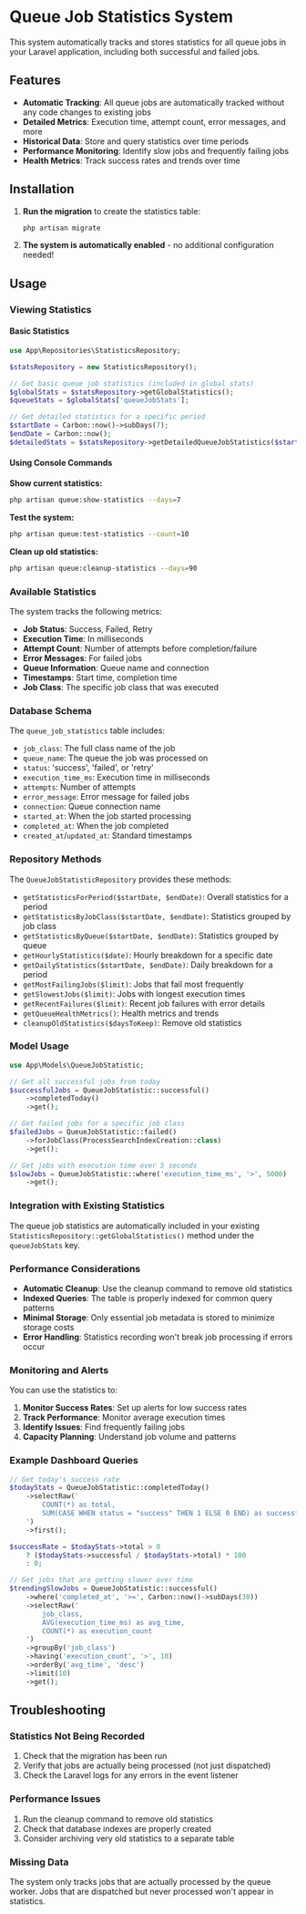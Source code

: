 # Queue Job Statistics System

This system automatically tracks and stores statistics for all queue jobs in your Laravel application, including both successful and failed jobs.

## Features

- **Automatic Tracking**: All queue jobs are automatically tracked without any code changes to existing jobs
- **Detailed Metrics**: Execution time, attempt count, error messages, and more
- **Historical Data**: Store and query statistics over time periods
- **Performance Monitoring**: Identify slow jobs and frequently failing jobs
- **Health Metrics**: Track success rates and trends over time

## Installation

1. **Run the migration** to create the statistics table:
   ```bash
   php artisan migrate
   ```

2. **The system is automatically enabled** - no additional configuration needed!

## Usage

### Viewing Statistics

#### Basic Statistics
```php
use App\Repositories\StatisticsRepository;

$statsRepository = new StatisticsRepository();

// Get basic queue job statistics (included in global stats)
$globalStats = $statsRepository->getGlobalStatistics();
$queueStats = $globalStats['queueJobStats'];

// Get detailed statistics for a specific period
$startDate = Carbon::now()->subDays(7);
$endDate = Carbon::now();
$detailedStats = $statsRepository->getDetailedQueueJobStatistics($startDate, $endDate);
```

#### Using Console Commands

**Show current statistics:**
```bash
php artisan queue:show-statistics --days=7
```

**Test the system:**
```bash
php artisan queue:test-statistics --count=10
```

**Clean up old statistics:**
```bash
php artisan queue:cleanup-statistics --days=90
```

### Available Statistics

The system tracks the following metrics:

- **Job Status**: Success, Failed, Retry
- **Execution Time**: In milliseconds
- **Attempt Count**: Number of attempts before completion/failure
- **Error Messages**: For failed jobs
- **Queue Information**: Queue name and connection
- **Timestamps**: Start time, completion time
- **Job Class**: The specific job class that was executed

### Database Schema

The `queue_job_statistics` table includes:

- `job_class`: The full class name of the job
- `queue_name`: The queue the job was processed on
- `status`: 'success', 'failed', or 'retry'
- `execution_time_ms`: Execution time in milliseconds
- `attempts`: Number of attempts
- `error_message`: Error message for failed jobs
- `connection`: Queue connection name
- `started_at`: When the job started processing
- `completed_at`: When the job completed
- `created_at`/`updated_at`: Standard timestamps

### Repository Methods

The `QueueJobStatisticRepository` provides these methods:

- `getStatisticsForPeriod($startDate, $endDate)`: Overall statistics for a period
- `getStatisticsByJobClass($startDate, $endDate)`: Statistics grouped by job class
- `getStatisticsByQueue($startDate, $endDate)`: Statistics grouped by queue
- `getHourlyStatistics($date)`: Hourly breakdown for a specific date
- `getDailyStatistics($startDate, $endDate)`: Daily breakdown for a period
- `getMostFailingJobs($limit)`: Jobs that fail most frequently
- `getSlowestJobs($limit)`: Jobs with longest execution times
- `getRecentFailures($limit)`: Recent job failures with error details
- `getQueueHealthMetrics()`: Health metrics and trends
- `cleanupOldStatistics($daysToKeep)`: Remove old statistics

### Model Usage

```php
use App\Models\QueueJobStatistic;

// Get all successful jobs from today
$successfulJobs = QueueJobStatistic::successful()
    ->completedToday()
    ->get();

// Get failed jobs for a specific job class
$failedJobs = QueueJobStatistic::failed()
    ->forJobClass(ProcessSearchIndexCreation::class)
    ->get();

// Get jobs with execution time over 5 seconds
$slowJobs = QueueJobStatistic::where('execution_time_ms', '>', 5000)
    ->get();
```

### Integration with Existing Statistics

The queue job statistics are automatically included in your existing `StatisticsRepository::getGlobalStatistics()` method under the `queueJobStats` key.

### Performance Considerations

- **Automatic Cleanup**: Use the cleanup command to remove old statistics
- **Indexed Queries**: The table is properly indexed for common query patterns
- **Minimal Storage**: Only essential job metadata is stored to minimize storage costs
- **Error Handling**: Statistics recording won't break job processing if errors occur

### Monitoring and Alerts

You can use the statistics to:

1. **Monitor Success Rates**: Set up alerts for low success rates
2. **Track Performance**: Monitor average execution times
3. **Identify Issues**: Find frequently failing jobs
4. **Capacity Planning**: Understand job volume and patterns

### Example Dashboard Queries

```php
// Get today's success rate
$todayStats = QueueJobStatistic::completedToday()
    ->selectRaw('
        COUNT(*) as total,
        SUM(CASE WHEN status = "success" THEN 1 ELSE 0 END) as successful
    ')
    ->first();

$successRate = $todayStats->total > 0 
    ? ($todayStats->successful / $todayStats->total) * 100 
    : 0;

// Get jobs that are getting slower over time
$trendingSlowJobs = QueueJobStatistic::successful()
    ->where('completed_at', '>=', Carbon::now()->subDays(30))
    ->selectRaw('
        job_class,
        AVG(execution_time_ms) as avg_time,
        COUNT(*) as execution_count
    ')
    ->groupBy('job_class')
    ->having('execution_count', '>', 10)
    ->orderBy('avg_time', 'desc')
    ->limit(10)
    ->get();
```

## Troubleshooting

### Statistics Not Being Recorded

1. Check that the migration has been run
2. Verify that jobs are actually being processed (not just dispatched)
3. Check the Laravel logs for any errors in the event listener

### Performance Issues

1. Run the cleanup command to remove old statistics
2. Check that database indexes are properly created
3. Consider archiving very old statistics to a separate table

### Missing Data

The system only tracks jobs that are actually processed by the queue worker. Jobs that are dispatched but never processed won't appear in statistics.
